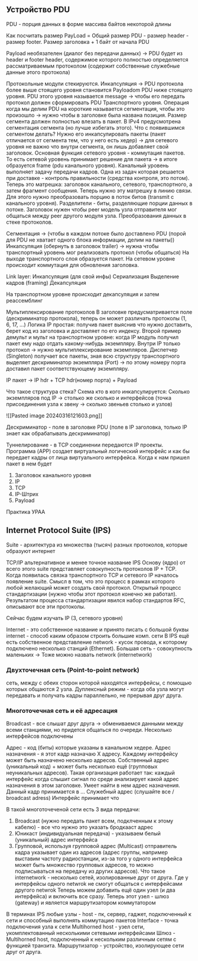 ## Устройство PDU
PDU - порция данных в форме массива байтов некоторой длины

Как посчитать размер 
PayLoad = Общий размер PDU - размер header - размер footer.
Размер заголовка + 1 байт от начала PDU

Payload необязателен (диалог без передачи данных) -> PDU будет из header и footer
header, содержимое которого полностью определяется рассматриваемым протоколом (содержит собственные служебные данные этого протокола)

Протокольные модули стекируются.
Инкапсуляция -> PDU протокола более выше стоящего уровня становится Payloadom PDU ниже стоящего уровня. PDU этого уровня называется message -> чтобы его передать протокол должен сформировать PDU Транспортного уровня. Операция когда мы делим PDU на короткие называется сегментация, чтобы это произошло -> нужно чтобы в заголовке была названа позиция. Размер сегмента должен полностью влезать в пакет. В IPv4 предусмотрена сегментация сегмента (но лучше избегать этого). Что с появившимся сегментом делать? Нужно его инкапсулировать пакеты (пакет отличается от сегмента тем, что у него есть хедер) -> для сетевого уровня не важно что внутри сегмента, он лишь добавляет свой заголовок.
Основная функция сетевого уровня - коммутация пакетов. То есть сетевой уровень принимает решение для пакета -> в итоге образуется frame (pdu канального уровня). Канальный уровень выполняет задачу передачи кадров. Одна из задач которая решается при доставке - контроль правильности (средства контроля, это потом). Теперь это матрешка: заголовок канального, сетевого, транспортного, а затем фрагмент сообщения. Теперь нужно эту матрешку в линию связи. Для этого нужно преобразовать порцию в поток битов (transmit с канального уровня). Разделители - биты, разделяющие порции данных в потоке. 
Заголовок нужен чтобы peer модель узла отправителя мог общаться между peer другого модуля узла.
Преобразования данных в стеке протоколов.

Сегментация -> (чтобы в каждом потоке было доставлено PDU (порой для PDU не хватает одного блока информации, делим на пакеты))
Инкапсуляция (обернуть в заголовок trailer) -> нужна чтобы транспортный уровень мог реализовать протокол (чтобы общаться)
На выходе транспортного слоя образуется пакет.
На сетевом уровне происходит коммутация для обновления заголовка.

Link layer:
Инкапсуляция (для свой инфы)
Сериализация
Выделение кадров (framing)
Декапсуляция

На транспортном уровне происходит декапсуляция и затем реассемблинг

Мультиплексирование протоколов
В заголовке предусматривается поле (дескриминатор протокола), теперь он может различать протоколы (1, 6, 17, ...) Логика IP простая: получив пакет выяснив что нужно доставить, берет код из заголовка и доставляет по его индексу. 
Второй пример демульт и мульт на транспортном уровне: когда IP модуль получил пакет ему надо отдать какому-нибудь экземпляру. Внутри IP только протокол -> нужно мультиплексирование экземпляров. Диспетчер (Singleton) получает все пакеты, зная всю структуру транспортного выделяет дескриминатор экземпляра (Port) -> по этому номеру порта доставил пакет соответствующему экземпляру.

IP пакет -> IP hdr + TCP hdr(номер порта) + Payload

Что такое структура стека? Схема кто в кого инкапсулируется: 
Сколько экземпляров под IP -> столько же сколько и интерфейсов (точка присоединения узла к звену -> сколько звеньев столько и узлов)

![[Pasted image 20240316121603.png]]


Дескриминатор - поле в заголовке PDU (поле в IP заголовка, только IP знает как обрабатывать дескриминатор)

Туннелирование - в TCP соединении передаются IP проекты. Программа (APP) создает виртуальный логический интерфейс и как бы передает кадры от лица виртуального интерфейса. 
Когда к нам пришел пакет в нем будет 
1. Заголовок канального уровня 
2. IP
3. TCP 
4. IP-Штрих 
5. Payload

Практика УРАА

## Internet Protocol Suite (IPS)
Suite - архитектура из множества (тысяч) разных протоколов, которые образуют интернет

TCP/IP альтернативное и менее точное название IPS
Основу (ядро) от всего этого suite представляет совокупность протоколов IP + TCP. Когда появилась связка транспортного TCP и сетевого IP началось появление suite.
Смысл в том, что это процесс в рамках которого любой желающий может создать свой протокол. Открытый процесс стандартизации (нужно чтобы этот протокол конечно же работал). Результатом процесса стандартизации явился набор стандартов RFC, описывают все эти протоколы. 

Сейчас будем изучать IP (3, сетевого уровня)

Internet - это собственное название и принято писать с большой буквы
internet - способ каким образом строить большие комп. сети
В IPS ещё есть собственное представление network - кусок провода, к которому подключено несколько станций (Ethernet). Большая сеть - совокупность маленьких -> Тоже можно назвать network (internetwork)
 
### Двухточечная сеть (Point-to-point network)
сеть, между с обеих сторон которой находятся интерфейсы, с помощью которых общаются 2 узла.
Дуплексный режим - когда оба узла могут передавать и получать кадры параллельно, не прерывая друг друга.

### Многоточечная сеть и её адресация
Broadcast - все слышат друг друга -> обмениваемся данными между всеми станциями, но придется общаться по очереди. Несколько интерфейсов подключены 

Адрес - код (биты) которые указаны в канальном хедере. Адрес назначения - я этот кадр назначаю X адресу. Каждому интерфейсу может быть назначено несколько адресов. Собственный адрес (уникальный код) + может быть несколько ещё (групповых неуникальных адресов). Такая организация работает так: каждый интерфейс когда слышит сигнал по среде анализирует какой адрес назначения в этом заголовке. Умеет найти в нем адрес назначения. Данный кадр принимается в ... Служебный адрес (слушайте все / broadcast adress) Интерфейс принимает что 

В такой многоточеченой сети есть 3 вида передачи: 
1. Broadcast (нужно передать пакет всем, подклченным к этому кабелю) - все что нужно это указать бродкааст адрес
2. Юникаст (индивидуальная передача) - указываем белый (уникальный) адрес  интерфейса
3. Групповой, используя групповой адрес (Multicast) отправитель кадра указывает один из адресов (адрес группы, например выставим частоту радиостанции, из-за того у одного интерфейса может быть множество групповых адресов, то можно подписываться на передачу из других адресов). 
Что такое internetwork - несколько сетей, изолированные друг от друга. Где у интерфейсы одного netwrok не смогут общаться с интерфейсами другого netwrok 
Теперь можем добавить ещё один узел (и два интерфейса) и включить все сразу. Теперь этот узел - шлюз (gateway) и является маршрутизатором коммутатором

В терминах IPS любые узлы - host - пк, сервер, гаджет, подключенный к сети и способный выполнять коммутацию пакетов
Interface - точка подключения узла к сети
Multihorned host - узел сети, укомплектованный несколькими сетевыми интерфейсами
Шлюз - Multihorned host, подключенный к нескольким различным сетям с функцией транзита.
Маршрутизатор - устройство, изолирующее сети друг от друга.